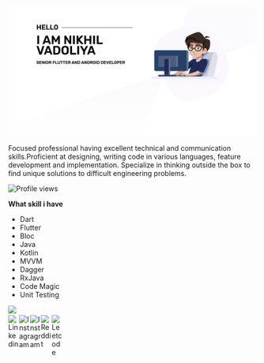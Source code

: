 
![GitHub Logo](/profile.jpg)



Focused professional having excellent technical and communication skills.Proficient at designing, writing code in various languages, feature development and implementation. Specialize in thinking outside the box to find unique solutions to difficult engineering problems.

![Profile views](https://gpvc.arturio.dev/NikhilVadoliya)

**What skill i have**
 
 - Dart
 - Flutter
 - Bloc
 - Java
 - Kotlin
 - MVVM
 - Dagger
 - RxJava
 - Code Magic
 - Unit Testing 


<img src="https://github-readme-stats.vercel.app/api?username=NikhilVadoliya&&show_icons=true&title_color=212121&icon_color=757575&text_color=424242&bg_color=ffffff"/>
<br/>
<a href="https://in.linkedin.com/in/nikhil-vadoliya-8882459b">
  <img align="left" alt="Linkedin" width="22px" src="https://cdn.jsdelivr.net/npm/simple-icons@v3/icons/linkedin.svg" />
</a>
<a href="https://www.instagram.com/nikhil_vadoliya/">
  <img align="left" alt="Instagram" width="22px" src="https://cdn.jsdelivr.net/npm/simple-icons@v3/icons/instagram.svg" />
</a>
<a href="https://www.facebook.com/nikhil.vadoliya.9">
  <img align="left" alt="Instagram" width="22px" src="https://cdn.jsdelivr.net/npm/simple-icons@3.2.0/icons/facebook.svg" />
</a>
<a href="https://stackoverflow.com/users/9512756/nikhil-vadoliya">
  <img align="left" alt=" Reddit" width="22px" src="https://cdn.jsdelivr.net/npm/simple-icons@v3/icons/stackoverflow.svg" />
</a>
<a href="mailto:vadoliya.nikhil99@gmail.com">
  <img align="left" alt="Leetcode" width="22px" src="https://cdn.jsdelivr.net/npm/simple-icons@v3/icons/gmail.svg" />
</a>


